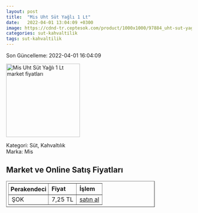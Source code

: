 ```yaml
---
layout: post
title:  "Mis Uht Süt Yağlı 1 Lt"
date:   2022-04-01 13:04:09 +0300
image: https://cdnd-tr.ceptesok.com/product/1000x1000/97884_uht-sut-yagli-1-lt.jpg
categories: sut-kahvaltilik
tags: sut-kahvaltilik
---
```


Son Güncelleme: 2022-04-01 16:04:09

<img src="https://cdnd-tr.ceptesok.com/product/1000x1000/97884_uht-sut-yagli-1-lt.jpg" width="200" alt="Mis Uht Süt Yağlı 1 Lt market fiyatları" />

Kategori: Süt, Kahvaltılık
<br />
Marka: Mis

<h2>Market ve Online Satış Fiyatları</h2>

<table border="1" style="padding: 5px;width:80%;">
  <tr>
    <td style="padding: 5px;"><strong>Perakendeci</strong></td>
    <td><strong>Fiyat</strong></td>
    <td><strong>İşlem</strong></td>
  </tr>
  <tr>
              <td title="Şok">ŞOK</td>
              <td>7,25 TL</td>
              <td><a title="Şok" target="_blank" href="https://www.sokmarket.com.tr/uht-sut-yagli-1-lt-p-3582/">satın al</a></td>
            </tr>
</table>

